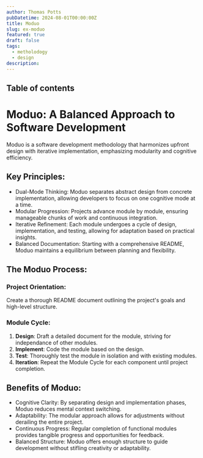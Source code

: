 ```yaml
---
author: Thomas Potts
pubDatetime: 2024-08-01T00:00:00Z
title: Moduo
slug: ex-moduo
featured: true
draft: false
tags:
  - metholodogy
  - design
description:
---
```


## Table of contents

# Moduo: A Balanced Approach to Software Development

Moduo is a software development methodology that harmonizes upfront design with iterative implementation, emphasizing modularity and cognitive efficiency.

## Key Principles:

- Dual-Mode Thinking: Moduo separates abstract design from concrete implementation, allowing developers to focus on one cognitive mode at a time.
- Modular Progression: Projects advance module by module, ensuring manageable chunks of work and continuous integration.
- Iterative Refinement: Each module undergoes a cycle of design, implementation, and testing, allowing for adaptation based on practical insights.
- Balanced Documentation: Starting with a comprehensive README, Moduo maintains a equilibrium between planning and flexibility.

## The Moduo Process:

### Project Orientation:

Create a thorough README document outlining the project's goals and high-level structure.

### Module Cycle:

1. **Design**: Draft a detailed document for the module, striving for independance of other modules.
2. **Implement**: Code the module based on the design.
3. **Test**: Thoroughly test the module in isolation and with existing modules.
4. **Iteration**: Repeat the Module Cycle for each component until project completion.

## Benefits of Moduo:

- Cognitive Clarity: By separating design and implementation phases, Moduo reduces mental context switching.
- Adaptability: The modular approach allows for adjustments without derailing the entire project.
- Continuous Progress: Regular completion of functional modules provides tangible progress and opportunities for feedback.
- Balanced Structure: Moduo offers enough structure to guide development without stifling creativity or adaptability.
